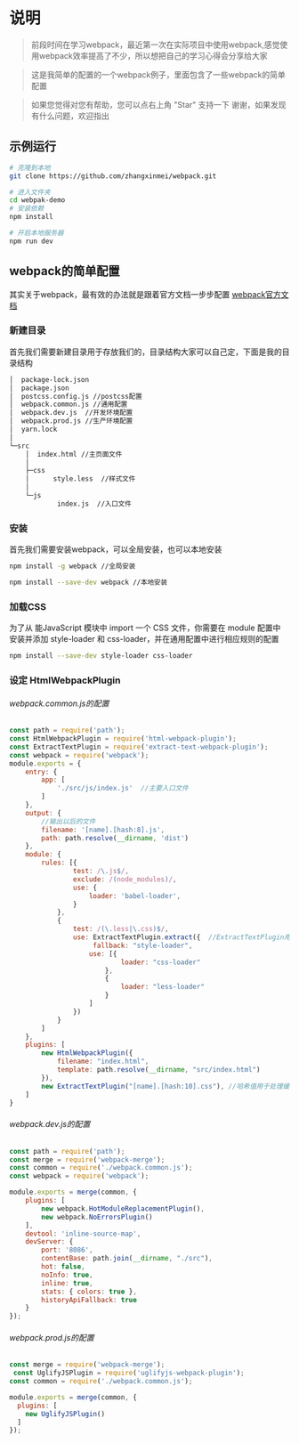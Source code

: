 # 说明

>前段时间在学习webpack，最近第一次在实际项目中使用webpack,感觉使用webpack效率提高了不少，所以想把自己的学习心得会分享给大家

>这是我简单的配置的一个webpack例子，里面包含了一些webpack的简单配置

>如果您觉得对您有帮助，您可以点右上角 "Star" 支持一下 谢谢，如果发现有什么问题，欢迎指出

## 示例运行
``` bash
# 克隆到本地
git clone https://github.com/zhangxinmei/webpack.git

# 进入文件夹
cd webpak-demo
# 安装依赖
npm install

# 开启本地服务器
npm run dev

```
## webpack的简单配置
其实关于webpack，最有效的办法就是跟着官方文档一步步配置
[webpack官方文档](https://doc.webpack-china.org/)

### 新建目录
首先我们需要新建目录用于存放我们的，目录结构大家可以自己定，下面是我的目录结构

```bash
│  package-lock.json
│  package.json
│  postcss.config.js //postcss配置
│  webpack.common.js //通用配置
│  webpack.dev.js  //开发环境配置
│  webpack.prod.js //生产环境配置
│  yarn.lock
│
└─src
    │  index.html //主页面文件
    │
    ├─css
    │      style.less  //样式文件
    │
    └─js
            index.js  //入口文件
```
### 安装

首先我们需要安装webpack，可以全局安装，也可以本地安装

```bash
npm install -g webpack //全局安装

npm install --save-dev webpack //本地安装
```
### 加载CSS
为了从 能JavaScript 模块中 import 一个 CSS 文件，你需要在 module 配置中 安装并添加 style-loader 和 css-loader，并在通用配置中进行相应规则的配置
```bash
npm install --save-dev style-loader css-loader
```
### 设定 HtmlWebpackPlugin


###### webpack.common.js的配置
```javascript
const path = require('path');
const HtmlWebpackPlugin = require('html-webpack-plugin');
const ExtractTextPlugin = require('extract-text-webpack-plugin');
const webpack = require('webpack');
module.exports = {
    entry: {
        app: [
            './src/js/index.js'  //主要入口文件
        ]
    },
    output: {
        //输出以后的文件
        filename: '[name].[hash:8].js',
        path: path.resolve(__dirname, 'dist')
    },
    module: {
        rules: [{
                test: /\.js$/,
                exclude: /(node_modules)/,
                use: {
                    loader: 'babel-loader',
                }
            },
            {
                test: /(\.less|\.css)$/,
                use: ExtractTextPlugin.extract({  //ExtractTextPlugin用于分离出css文件
                     fallback: "style-loader",
                    use: [{
                            loader: "css-loader"
                        },
                        {
                            loader: "less-loader"
                        }
                    ]
                })
            }
        ]
    },
    plugins: [
        new HtmlWebpackPlugin({
            filename: "index.html",
            template: path.resolve(__dirname, "src/index.html")
        }),
        new ExtractTextPlugin("[name].[hash:10].css"), //哈希值用于处理缓存问题
    ]
}

```
######  webpack.dev.js的配置
```js
const path = require('path');
const merge = require('webpack-merge');
const common = require('./webpack.common.js');
const webpack = require('webpack');

module.exports = merge(common, {
    plugins: [
        new webpack.HotModuleReplacementPlugin(),
        new webpack.NoErrorsPlugin()
    ],
    devtool: 'inline-source-map',
    devServer: {
        port: '8086',
        contentBase: path.join(__dirname, "./src"),
        hot: false,
        noInfo: true,
        inline: true,
        stats: { colors: true },
        historyApiFallback: true
    }
});
```
######  webpack.prod.js的配置
```js
const merge = require('webpack-merge');
 const UglifyJSPlugin = require('uglifyjs-webpack-plugin');
const common = require('./webpack.common.js');

module.exports = merge(common, {
  plugins: [
    new UglifyJSPlugin()
  ]
});
```
